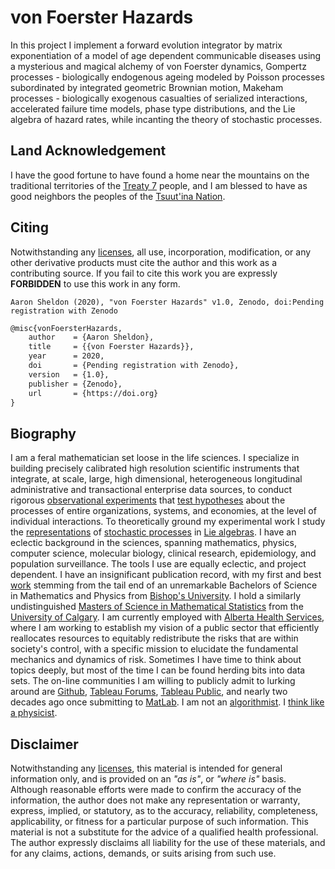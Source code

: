 von Foerster Hazards
====================

In this project I implement a forward evolution integrator by matrix exponentiation of a model of age dependent communicable diseases using a mysterious and magical alchemy of von Foerster dynamics, Gompertz processes - biologically endogenous ageing modeled by Poisson processes subordinated by integrated geometric Brownian motion, Makeham processes - biologically exogenous casualties of serialized interactions, accelerated failure time models, phase type distributions, and the Lie algebra of hazard rates, while incanting the theory of stochastic processes.

Land Acknowledgement
--------------------

I have the good fortune to have found a home near the mountains on the traditional territories of the [Treaty 7][17] people, and I am blessed to have as good neighbors the peoples of the [Tsuut'ina Nation][18].

Citing
------

Notwithstanding any [licenses][00], all use, incorporation, modification, or any other derivative products must cite the author and this work as a contributing source. If you fail to cite this work you are expressly **FORBIDDEN** to use this work in any form.

```
Aaron Sheldon (2020), "von Foerster Hazards" v1.0, Zenodo, doi:Pending registration with Zenodo
```

```tex
@misc{vonFoersterHazards,
    author    = {Aaron Sheldon},
    title     = {{von Foerster Hazards}},
    year      = 2020,
    doi       = {Pending registration with Zenodo},
    version   = {1.0},
    publisher = {Zenodo},
    url       = {https://doi.org}
}
```

Biography
---------

I am a feral mathematician set loose in the life sciences. I specialize in building precisely calibrated high resolution scientific instruments that integrate, at scale, large, high dimensional, heterogeneous longitudinal administrative and transactional enterprise data sources, to conduct rigorous [observational experiments][01] that [test hypotheses][02] about the processes of entire organizations, systems, and economies, at the level of individual interactions. To theoretically ground my experimental work I study the [representations][03] of [stochastic processes][04] in [Lie algebras][05]. I have an eclectic background in the sciences, spanning mathematics, physics, computer science, molecular biology, clinical research, epidemiology, and population surveillance. The tools I use are equally eclectic, and project dependent. I have an insignificant publication record, with my first and best [work][06] stemming from the tail end of an unremarkable Bachelors of Science in Mathematics and Physics from [Bishop's University][07]. I hold a similarly undistinguished [Masters of Science in Mathematical Statistics][08] from the [University of Calgary][09]. I am currently employed with [Alberta Health Services][10], where I am working to establish my vision of a public sector that efficiently reallocates resources to equitably redistribute the risks that are within society's control, with a specific mission to elucidate the fundamental mechanics and dynamics of risk. Sometimes I have time to think about topics deeply, but most of the time I can be found herding bits into data sets. The on-line communities I am willing to publicly admit to lurking around are [Github][11], [Tableau Forums][12], [Tableau Public][13], and nearly two decades ago once submitting to [MatLab][14]. I am not an [algorithmist][15]. I [think like a physicist][16].

Disclaimer
----------

Notwithstanding any [licenses][00], this material is intended for general information only, and is provided on an *"as is"*, or *"where is"* basis. Although reasonable efforts were made to confirm the accuracy of the information, the author does not make any representation or warranty, express, implied, or statutory, as to the accuracy, reliability, completeness, applicability, or fitness for a particular purpose of such information. This material is not a substitute for the advice of a qualified health professional. The author expressly disclaims all liability for the use of these materials, and for any claims, actions, demands, or suits arising from such use.

[00]: LICENSE
[01]: https://en.wikipedia.org/wiki/Reproducibility
[02]: https://en.wikipedia.org/wiki/Falsifiability
[03]: https://en.wikipedia.org/wiki/Representation_theory
[04]: https://en.wikipedia.org/wiki/Stochastic_process
[05]: https://en.wikipedia.org/wiki/Lie_algebra
[06]: https://www.jstor.org/stable/2988567
[07]: https://www.ubishops.ca/
[08]: https://github.com/aaronsheldon/markov-lie-frechet/blob/master/project-main.pdf
[09]: https://ucalgary.ca/
[10]: https://www.albertahealthservices.ca/
[11]: https://github.com/aaronsheldon
[12]: https://community.tableau.com/people/aaron.sheldon
[13]: https://public.tableau.com/profile/aaron.sheldon
[14]: https://www.mathworks.com/matlabcentral/profile/authors/869469-aaron-sheldon
[15]: https://en.wikipedia.org/wiki/Deep_learning
[16]: https://www.amazon.ca/Thinking-Physicist-Physics-Problems-Undergraduates/dp/0852745133
[17]: https://www.treaty7.org/
[18]: https://tsuutinanation.com/